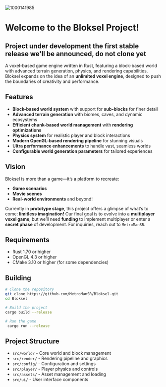 ![1000141985](https://github.com/user-attachments/assets/2f9f0964-5cc5-4321-a641-fd4fd098e097)

# Welcome to the Bloksel Project!
## Project under development the first stable release we'll be announced, do not clone yet

A voxel-based game engine written in Rust, featuring a block-based world with advanced terrain generation, physics, and rendering capabilities. Bloksel expands on the idea of an **unlimited voxel engine**, designed to push the boundaries of creativity and performance.

## Features

- **Block-based world system** with support for **sub-blocks** for finer detail  
- **Advanced terrain generation** with biomes, caves, and dynamic ecosystems  
- **Efficient chunk-based world management** with **rendering optimizations**  
- **Physics system** for realistic player and block interactions  
- **Modern OpenGL-based rendering pipeline** for stunning visuals  
- **Ultra performance enhancements** to handle vast, seamless worlds  
- **Configurable world generation parameters** for tailored experiences  

## Vision  

Bloksel is more than a game—it’s a platform to recreate:  
- **Game scenarios**  
- **Movie scenes**  
- **Real-world environments** and beyond!  

Currently in **prototype stage**, this project offers a glimpse of what’s to come: **limitless imagination!** Our final goal is to evolve into a **multiplayer voxel game**, but we’ll need **funding** to implement multiplayer or enter a **secret phase** of development. For inquiries, reach out to `MetroManSR`.  

## Requirements  

- Rust 1.70 or higher  
- OpenGL 4.3 or higher  
- CMake 3.10 or higher (for some dependencies)  

## Building  

```bash  
# Clone the repository  
git clone https://github.com/MetroManSR/Bloksel.git  
cd Bloksel  

# Build the project  
cargo build --release  

# Run the game  
 cargo run --release  
```  

## Project Structure  

- `src/world/` - Core world and block management  
- `src/render/` - Rendering pipeline and graphics  
- `src/config/` - Configuration and settings  
- `src/player/` - Player physics and controls  
- `src/assets/` - Asset management and loading  
- `src/ui/` - User interface components  
